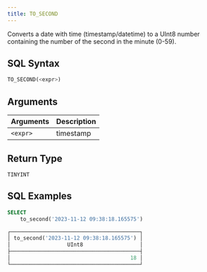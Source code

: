 ```yaml
---
title: TO_SECOND
---
```


Converts a date with time (timestamp/datetime) to a UInt8 number containing the number of the second in the minute (0-59).

## SQL Syntax

```sql
TO_SECOND(<expr>)
```

## Arguments

| Arguments | Description |
|-----------|-------------|
| `<expr>`  | timestamp   |

## Return Type

`TINYINT`

## SQL Examples

```sql
SELECT
    to_second('2023-11-12 09:38:18.165575')

┌─────────────────────────────────────────┐
│ to_second('2023-11-12 09:38:18.165575') │
│                  UInt8                  │
├─────────────────────────────────────────┤
│                                      18 │
└─────────────────────────────────────────┘
```
